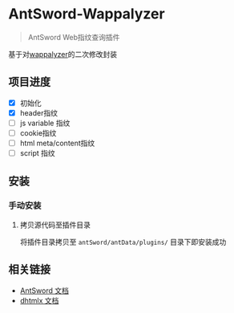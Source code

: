# AntSword-Wappalyzer

> AntSword Web指纹查询插件

基于对[wappalyzer](https://github.com/AliasIO/Wappalyzer/)的二次修改封装

## 项目进度

- [x] 初始化
- [x] header指纹
- [ ] js variable 指纹
- [ ] cookie指纹
- [ ] html meta/content指纹
- [ ] script 指纹  

## 安装

### 手动安装

1. 拷贝源代码至插件目录

    将插件目录拷贝至 `antSword/antData/plugins/` 目录下即安装成功

## 相关链接

* [AntSword 文档](http://doc.uyu.us)
* [dhtmlx 文档](http://docs.dhtmlx.com/)
